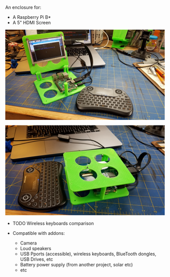An enclosure for:
- A Raspberry Pi B*
- A 5" HDMI Screen

![Open](./images/01.jpg)

![Closed](./images/02.jpg)

- TODO Wireless keyboards comparison

- Compatible with addons:
	- Camera
	- Loud speakers
	- USB Pports (accessible), wireless keyboards, BlueTooth dongles, USB Drives, etc
	- Battery power supply (from another project, solar etc)
	- etc
